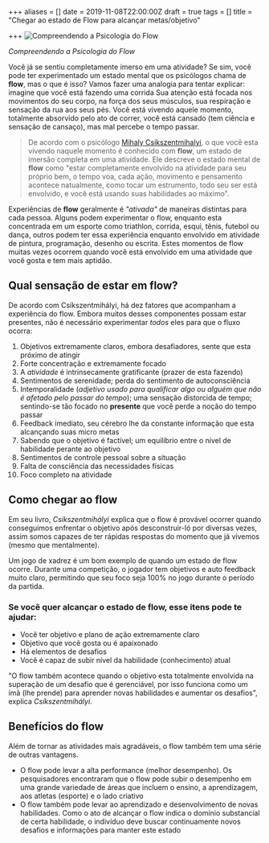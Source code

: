 +++
aliases = []
date = 2019-11-08T22:00:00Z
draft = true
tags = []
title = "Chegar ao estado de Flow para alcançar metas/objetivo"

+++
![Compreendendo a Psicologia do Flow](/blog/guitar-girl-flow-beach-1080x675-2019-11-08.jpg "Compreendendo a Psicologia do Flow")

_Compreendendo a Psicologia do Flow_

Você já se sentiu completamente imerso em uma atividade? Se sim, você pode ter experimentado um estado mental que os psicólogos chama de **flow**, mas o que é isso? Vamos fazer uma analogia para tentar explicar: imagine que você está fazendo uma corrida Sua atenção está focada nos movimentos do seu corpo, na força dos seus músculos, sua respiração e sensação da rua aos seus pés. Você está vivendo aquele momento, totalmente absorvido pelo ato de correr, você está cansado (tem ciência e sensação de cansaço), mas mal percebe o tempo passar.

> De acordo com o psicólogo [Mihaly Csikszentmihalyi](https://en.wikipedia.org/wiki/Mihaly_Csikszentmihalyi), o que você esta vivendo naquele momento é conhecido com **flow**, um estado de imersão completa em uma atividade. Ele descreve o estado mental de **flow** como "estar completamente envolvido na atividade para seu próprio bem, o tempo voa, cada ação, movimento e pensamento acontece natualmente, como tocar um estrumento, todo seu ser está envolvido, e você está usando suas habilidades ao máximo".

Experiências de **flow** geralmente é _"ativada"_ de maneiras distintas para cada pessoa. Alguns podem experimentar o flow, enquanto esta concentrada em um esporte como triathlon, corrida, esqui, tênis, futebol ou dança, outros podem ter essa experiência enquanto envolvido em atividade de pintura, programação, desenho ou escrita. Estes momentos de flow muitas vezes ocorrem quando você está envolvido em uma atividade que você gosta e tem mais aptidão.

## Qual sensação de estar em flow?

De acordo com Csíkszentmihályi, há dez fatores que acompanham a experiência do flow. Embora muitos desses componentes possam estar presentes, não é necessário experimentar _todos_ eles para que o fluxo ocorra:

 1. Objetivos extremamente claros, embora desafiadores, sente que esta próximo de atingir
 2. Forte concentração e extremamente focado
 3. A _atividade_ é intrinsecamente gratificante (prazer de esta fazendo)
 4. Sentimentos de serenidade; perda do sentimento de autoconsciência
 5. Intemporalidade (_adjetivo usado para qualificar algo ou alguém que não é afetado pelo passar do tempo_); uma sensação distorcida de tempo; sentindo-se tão focado no **presente** que você perde a noção do tempo passar
 6. Feedback imediato, seu cérebro lhe da constante informação que esta alcançando suas micro metas
 7. Sabendo que o objetivo é factível; um equilíbrio entre o nível de habilidade perante ao objetivo
 8. Sentimentos de controle pessoal sobre a situação
 9. Falta de consciência das necessidades físicas
10. Foco completo na atividade

## Como chegar ao flow

Em seu livro, _Csíkszentmihályi_ explica que o flow é provável ocorrer quando conseguimos enfrentar o objetivo após desconstruir-ló por diversas vezes, assim somos capazes de ter rápidas respostas do momento que já vivemos (mesmo que mentalmente).

Um jogo de xadrez é um bom exemplo de quando um estado de flow ocorre. Durante uma competição, o jogador tem objetivos e auto feedback muito claro, permitindo que seu foco seja 100% no jogo durante o período da partida.

### Se você quer alcançar o estado de flow, esse itens pode te ajudar:

* Você ter objetivo e plano de ação extremamente claro
* Objetivo que você gosta ou é apaixonado
* Há elementos de desafios
* Você é capaz de subir nível da habilidade (conhecimento) atual

"O flow também acontece quando o objetivo esta totalmente envolvida na superação de um desafio que é gerenciável, por isso funciona como um ímã (lhe prende) para aprender novas habilidades e aumentar os desafios", explica _Csíkszentmihályi_.

## Benefícios do flow

Além de tornar as atividades mais agradáveis, o flow também tem uma série de outras vantagens.

* O flow pode levar a alta performance (melhor desempenho). Os pesquisadores encontraram que o flow pode subir o desempenho em uma grande variedade de áreas que incluem o ensino, a aprendizagem, aos atletas (esporte) e o lado criativo
* O flow também pode levar ao aprendizado e desenvolvimento de novas habilidades. Como o ato de alcançar o flow indica o domínio substancial de certa habilidade, o indivíduo deve buscar continuamente novos desafios e informações para manter este estado